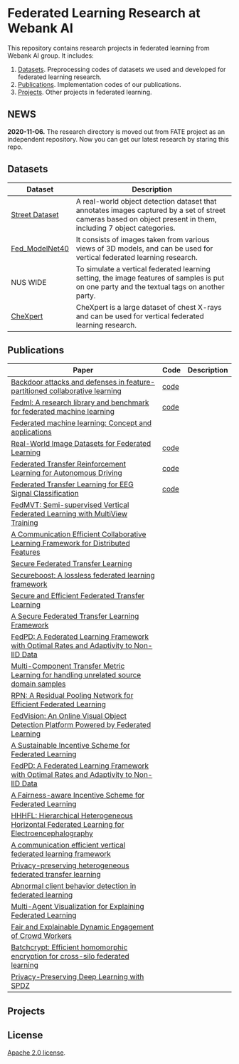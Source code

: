 # Federated Learning Research at Webank AI

This repository contains research projects in federated learning from Webank AI group. It includes:

1. [Datasets](#datasets). Preprocessing codes of datasets we used and developed for federated learning research. 
2. [Publications](#publications). Implementation codes of our publications.
3. [Projects](#projects). Other projects in federated learning.

## NEWS
<b>2020-11-06.</b> The research directory is moved out from FATE project as an independent repository. Now you can get our latest research by staring this repo.


## Datasets
| Dataset | Description |
|-----------|------------------------|
|[Street Dataset](https://github.com/FederatedAI/research/tree/main/datasets/federated_object_detection_benchmark)|A real-world object detection dataset that annotates images captured by a set of street cameras based on object present in them, including 7 object categories.|
|[Fed_ModelNet40](https://github.com/FederatedAI/research/tree/main/datasets/Fed_Multiview_Gen)|It consists of images taken from various views of 3D models, and can be used for vertical federated learning research.|
|NUS WIDE|To simulate a vertical federated learning setting, the image features of samples is put on one party and the textual tags on another party.|
|[CheXpert](https://stanfordmlgroup.github.io/competitions/chexpert/)|CheXpert is a large dataset of chest X-rays and can be used for vertical federated learning research.|


## Publications

| Paper| Code| Description|
|----------------------------------------------------|-----|-----|
|[Backdoor attacks and defenses in feature-partitioned collaborative learning](https://arxiv.org/abs/2007.03608)|[code](https://github.com/FederatedAI/research/tree/main/publications/vfl_backdoor)||
|[Fedml: A research library and benchmark for federated machine learning](https://arxiv.org/abs/2007.13518)|[code](https://github.com/FedML-AI/FedML)||
|[Federated machine learning: Concept and applications](https://arxiv.org/abs/1902.04885)|||
|[Real-World Image Datasets for Federated Learning](https://arxiv.org/abs/1910.11089)| [code](https://github.com/FederatedAI/research/tree/main/datasets/federated_object_detection_benchmark)||
|[Federated Transfer Reinforcement Learning for Autonomous Driving](https://arxiv.org/abs/1910.06001)|[code](https://github.com/FederatedAI/research/tree/main/publications/FTRL)||
|[Federated Transfer Learning for EEG Signal Classification](https://arxiv.org/abs/2004.12321)|[code](https://github.com/DashanGao/Federated-Transfer-Learning-for-EEG)||
|[FedMVT: Semi-supervised Vertical Federated Learning with MultiView Training](https://arxiv.org/abs/2008.10838) |||
|[A Communication Efficient Collaborative Learning Framework for Distributed Features](https://arxiv.org/abs/1912.11187) |||
|[Secure Federated Transfer Learning](https://arxiv.org/abs/1812.03337)|||
|[Secureboost: A lossless federated learning framework](https://arxiv.org/abs/1901.08755)|||
|[Secure and Efficient Federated Transfer Learning](https://arxiv.org/abs/1910.13271)|||
|[A Secure Federated Transfer Learning Framework](https://ieeexplore.ieee.org/document/9076003)|||
|[FedPD: A Federated Learning Framework with Optimal Rates and Adaptivity to Non-IID Data](https://arxiv.org/abs/2005.11418)|||
|[Multi-Component Transfer Metric Learning for handling unrelated source domain samples](https://www.sciencedirect.com/science/article/abs/pii/S0950705120303877)|||
|[RPN: A Residual Pooling Network for Efficient Federated Learning](https://arxiv.org/abs/2001.08600)|||
|[FedVision: An Online Visual Object Detection Platform Powered by Federated Learning](https://arxiv.org/abs/2001.06202)|||
|[A Sustainable Incentive Scheme for Federated Learning](https://ieeexplore.ieee.org/document/9069185)|||
|[FedPD: A Federated Learning Framework with Optimal Rates and Adaptivity to Non-IID Data](https://arxiv.org/abs/2005.11418)|||
|[A Fairness-aware Incentive Scheme for Federated Learning](https://dl.acm.org/doi/abs/10.1145/3375627.3375840)|||
|[HHHFL: Hierarchical Heterogeneous Horizontal Federated Learning for Electroencephalography](https://arxiv.org/abs/1909.05784)|||
|[A communication efficient vertical federated learning framework](https://arxiv.org/abs/1912.11187)|||
|[Privacy-preserving heterogeneous federated transfer learning](https://ieeexplore.ieee.org/document/9005992)|||
|[Abnormal client behavior detection in federated learning](https://arxiv.org/abs/1910.09933)|||
|[Multi-Agent Visualization for Explaining Federated Learning](https://www.ijcai.org/Proceedings/2019/960)|||
|[Fair and Explainable Dynamic Engagement of Crowd Workers](https://www.ijcai.org/Proceedings/2019/961)|||
|[Batchcrypt: Efficient homomorphic encryption for cross-silo federated learning](https://www.usenix.org/conference/atc20/presentation/zhang-chengliang)|||
|[Privacy-Preserving Deep Learning with SPDZ](https://www2.isye.gatech.edu/~fferdinando3/cfp/PPAI20/papers/paper_3.pdf)|||



## Projects


## License
[Apache 2.0 license](LICENSE).
